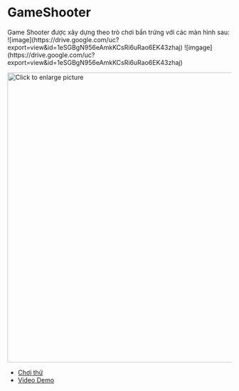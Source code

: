 <h1 color="#EF00EE"> GameShooter </h1>
<div>
<div>
Game Shooter được xây dựng theo trò chơi bắn trứng với các màn hình sau:
<div>
  ![image](https://drive.google.com/uc?export=view&id=1eSGBgN956eAmkKCsRi6uRao6EK43zhaj)
![imgage](https://drive.google.com/uc?export=view&id=1eSGBgN956eAmkKCsRi6uRao6EK43zhaj)
  
  <a href="https://drive.google.com/uc?export=view&id=1eSGBgN956eAmkKCsRi6uRao6EK43zhaj"><img src="https://drive.google.com/uc?export=view&id=1eSGBgN956eAmkKCsRi6uRao6EK43zhaj" style="width: 650px; max-width: 100%; height: auto" title="Click to enlarge picture" /> 
</div>
<div>
<ul>
<li>
<a href= "https://sharemygame.com/@NguyenCongPhuc/gameshooter"> Chơi thử</a>
</li>
<li>
<a href="https://drive.google.com/drive/folders/13FVWs332XdS5mAAAll_rbAQdbEEOj-k5?usp=sharing"> Video Demo </a>
</li>
</div>
